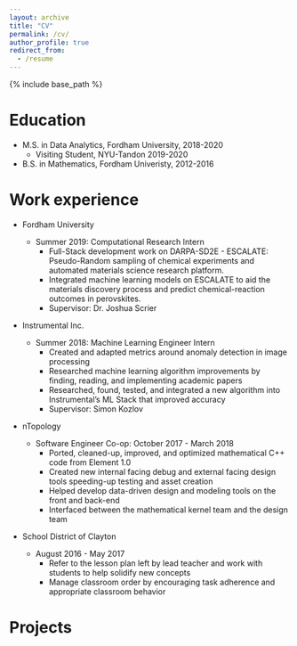 ```yaml
---
layout: archive
title: "CV"
permalink: /cv/
author_profile: true
redirect_from:
  - /resume
---
```


{% include base_path %}

Education
======
* M.S. in Data Analytics, Fordham University, 2018-2020
    * Visiting Student, NYU-Tandon 2019-2020
* B.S. in Mathematics, Fordham Univeristy, 2012-2016

Work experience
======
* Fordham University
  * Summer 2019: Computational Research Intern
	  * Full-Stack development work on DARPA-SD2E - ESCALATE: Pseudo-Random sampling of chemical experiments and automated materials science research platform. 
	  * Integrated machine learning models on ESCALATE to aid the materials discovery process and predict chemical-reaction outcomes in perovskites.
	  * Supervisor: Dr. Joshua Scrier

* Instrumental Inc.
  * Summer 2018: Machine Learning Engineer Intern
	  * Created and adapted metrics around anomaly detection in image processing 
	  * Researched machine learning algorithm improvements by finding, reading, and implementing academic papers 
	  * Researched, found, tested, and integrated a new algorithm into Instrumental’s ML Stack that improved accuracy 
	  * Supervisor: Simon Kozlov

* nTopology
  * Software Engineer Co-op: October 2017 - March 2018
	  * Ported, cleaned-up, improved, and optimized mathematical C++ code from Element 1.0
	  * Created new internal facing debug and external facing design tools speeding-up testing and asset creation
	  * Helped develop data-driven design and modeling tools on the front and back-end 
	  * Interfaced between the mathematical kernel team and the design team

* School District of Clayton
  * August 2016 - May 2017
	  * Refer to the lesson plan left by lead teacher and work with students to help solidify new concepts
	  * Manage classroom order by encouraging task adherence and appropriate classroom behavior 

Projects
======
